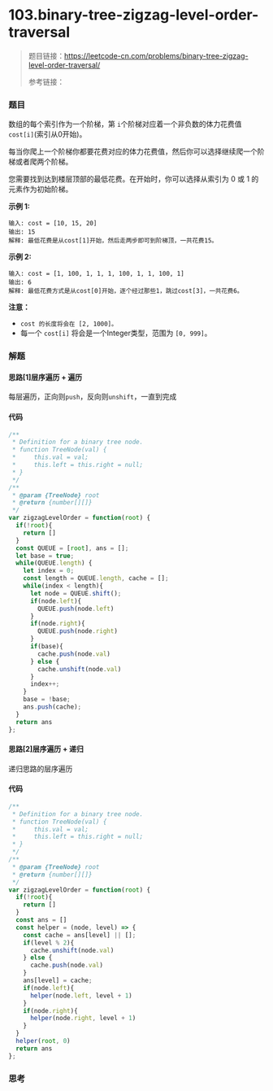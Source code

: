 # 103.binary-tree-zigzag-level-order-traversal

> 题目链接：https://leetcode-cn.com/problems/binary-tree-zigzag-level-order-traversal/
>
> 参考链接：

### 题目

数组的每个索引作为一个阶梯，第 `i`个阶梯对应着一个非负数的体力花费值 `cost[i]`(索引从0开始)。

每当你爬上一个阶梯你都要花费对应的体力花费值，然后你可以选择继续爬一个阶梯或者爬两个阶梯。

您需要找到达到楼层顶部的最低花费。在开始时，你可以选择从索引为 0 或 1 的元素作为初始阶梯。

**示例  1:**

```
输入: cost = [10, 15, 20]
输出: 15
解释: 最低花费是从cost[1]开始，然后走两步即可到阶梯顶，一共花费15。
```

**示例  2:**

```
输入: cost = [1, 100, 1, 1, 1, 100, 1, 1, 100, 1]
输出: 6
解释: 最低花费方式是从cost[0]开始，逐个经过那些1，跳过cost[3]，一共花费6。
```

**注意：**

* `cost 的长度将会在 [2, 1000]。`
* 每一个 `cost[i]` 将会是一个Integer类型，范围为 `[0, 999]`。



### 解题

#### 思路[1]层序遍历 + 遍历

每层遍历，正向则`push`，反向则`unshift`，一直到完成

#### 代码

```javascript
/**
 * Definition for a binary tree node.
 * function TreeNode(val) {
 *     this.val = val;
 *     this.left = this.right = null;
 * }
 */
/**
 * @param {TreeNode} root
 * @return {number[][]}
 */
var zigzagLevelOrder = function(root) {
  if(!root){
    return []
  }
  const QUEUE = [root], ans = [];
  let base = true;
  while(QUEUE.length) {
    let index = 0;
    const length = QUEUE.length, cache = [];
    while(index < length){
      let node = QUEUE.shift();
      if(node.left){
        QUEUE.push(node.left)
      }
      if(node.right){
        QUEUE.push(node.right)
      }
      if(base){
        cache.push(node.val)
      } else {
        cache.unshift(node.val)
      }
      index++;
    }
    base = !base;
    ans.push(cache);
  }
  return ans
};
```

#### 思路[2]层序遍历 + 递归

递归思路的层序遍历

#### 代码

```javascript
/**
 * Definition for a binary tree node.
 * function TreeNode(val) {
 *     this.val = val;
 *     this.left = this.right = null;
 * }
 */
/**
 * @param {TreeNode} root
 * @return {number[][]}
 */
var zigzagLevelOrder = function(root) {
  if(!root){
    return []
  }
  const ans = []
  const helper = (node, level) => {
    const cache = ans[level] || [];
    if(level % 2){
      cache.unshift(node.val)
    } else {
      cache.push(node.val)
    }
    ans[level] = cache;
    if(node.left){
      helper(node.left, level + 1)
    }
    if(node.right){
      helper(node.right, level + 1)
    }
  }
  helper(root, 0)
  return ans
};
```



### 思考

